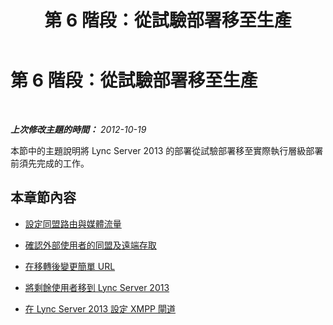 ﻿---
title: 第 6 階段：從試驗部署移至生產
TOCTitle: 第 6 階段：從試驗部署移至生產
ms:assetid: f06425f8-0971-4dd6-9c3c-d400b4a95155
ms:mtpsurl: https://technet.microsoft.com/zh-tw/library/JJ721932(v=OCS.15)
ms:contentKeyID: 49890432
ms.date: 08/24/2015
mtps_version: v=OCS.15
ms.translationtype: HT
---

# 第 6 階段：從試驗部署移至生產

 

_**上次修改主題的時間：** 2012-10-19_

本節中的主題說明將 Lync Server 2013 的部署從試驗部署移至實際執行層級部署前須先完成的工作。

## 本章節內容

  - [設定同盟路由與媒體流量](configure-federation-routes-and-media-traffic.md)

  - [確認外部使用者的同盟及遠端存取](verify-federation-and-remote-access-for-external-users.md)

  - [在移轉後變更簡單 URL](change-simple-urls-after-migration.md)

  - [將剩餘使用者移到 Lync Server 2013](move-remaining-users-to-lync-server-2013.md)

  - [在 Lync Server 2013 設定 XMPP 閘道](configure-xmpp-gateway-on-lync-server-2013.md)

